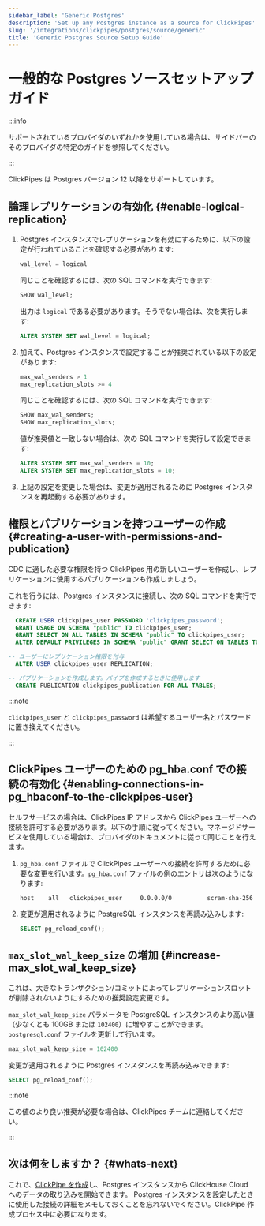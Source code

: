 ```yaml
---
sidebar_label: 'Generic Postgres'
description: 'Set up any Postgres instance as a source for ClickPipes'
slug: '/integrations/clickpipes/postgres/source/generic'
title: 'Generic Postgres Source Setup Guide'
---
```






# 一般的な Postgres ソースセットアップガイド

:::info

サポートされているプロバイダのいずれかを使用している場合は、サイドバーのそのプロバイダの特定のガイドを参照してください。

:::


ClickPipes は Postgres バージョン 12 以降をサポートしています。

## 論理レプリケーションの有効化 {#enable-logical-replication}

1. Postgres インスタンスでレプリケーションを有効にするために、以下の設定が行われていることを確認する必要があります:

    ```sql
    wal_level = logical
    ```
   同じことを確認するには、次の SQL コマンドを実行できます:
    ```sql
    SHOW wal_level;
    ```

   出力は `logical` である必要があります。そうでない場合は、次を実行します:
    ```sql
    ALTER SYSTEM SET wal_level = logical;
    ```

2. 加えて、Postgres インスタンスで設定することが推奨されている以下の設定があります:
    ```sql
    max_wal_senders > 1
    max_replication_slots >= 4
    ```
   同じことを確認するには、次の SQL コマンドを実行できます:
    ```sql
    SHOW max_wal_senders;
    SHOW max_replication_slots;
    ```

   値が推奨値と一致しない場合は、次の SQL コマンドを実行して設定できます:
    ```sql
    ALTER SYSTEM SET max_wal_senders = 10;
    ALTER SYSTEM SET max_replication_slots = 10;
    ```
3. 上記の設定を変更した場合は、変更が適用されるために Postgres インスタンスを再起動する必要があります。


## 権限とパブリケーションを持つユーザーの作成 {#creating-a-user-with-permissions-and-publication}

CDC に適した必要な権限を持つ ClickPipes 用の新しいユーザーを作成し、レプリケーションに使用するパブリケーションも作成しましょう。

これを行うには、Postgres インスタンスに接続し、次の SQL コマンドを実行できます:
```sql
  CREATE USER clickpipes_user PASSWORD 'clickpipes_password';
  GRANT USAGE ON SCHEMA "public" TO clickpipes_user;
  GRANT SELECT ON ALL TABLES IN SCHEMA "public" TO clickpipes_user;
  ALTER DEFAULT PRIVILEGES IN SCHEMA "public" GRANT SELECT ON TABLES TO clickpipes_user;

-- ユーザーにレプリケーション権限を付与
  ALTER USER clickpipes_user REPLICATION;

-- パブリケーションを作成します。パイプを作成するときに使用します
  CREATE PUBLICATION clickpipes_publication FOR ALL TABLES;
```
:::note

`clickpipes_user` と `clickpipes_password` は希望するユーザー名とパスワードに置き換えてください。

:::


## ClickPipes ユーザーのための pg_hba.conf での接続の有効化 {#enabling-connections-in-pg_hbaconf-to-the-clickpipes-user}

セルフサービスの場合は、ClickPipes IP アドレスから ClickPipes ユーザーへの接続を許可する必要があります。以下の手順に従ってください。マネージドサービスを使用している場合は、プロバイダのドキュメントに従って同じことを行えます。

1. `pg_hba.conf` ファイルで ClickPipes ユーザーへの接続を許可するために必要な変更を行います。`pg_hba.conf` ファイルの例のエントリは次のようになります:
    ```response
    host    all   clickpipes_user     0.0.0.0/0          scram-sha-256
    ```

2. 変更が適用されるように PostgreSQL インスタンスを再読み込みします:
    ```sql
    SELECT pg_reload_conf();
    ```


## `max_slot_wal_keep_size` の増加 {#increase-max_slot_wal_keep_size}

これは、大きなトランザクション/コミットによってレプリケーションスロットが削除されないようにするための推奨設定変更です。

`max_slot_wal_keep_size` パラメータを PostgreSQL インスタンスのより高い値（少なくとも 100GB または `102400`）に増やすことができます。`postgresql.conf` ファイルを更新して行います。

```sql
max_slot_wal_keep_size = 102400
```

変更が適用されるように Postgres インスタンスを再読み込みできます:
```sql
SELECT pg_reload_conf();
```

:::note

この値のより良い推奨が必要な場合は、ClickPipes チームに連絡してください。

:::

## 次は何をしますか？ {#whats-next}

これで、[ClickPipe を作成](../index.md)し、Postgres インスタンスから ClickHouse Cloud へのデータの取り込みを開始できます。
Postgres インスタンスを設定したときに使用した接続の詳細をメモしておくことを忘れないでください。ClickPipe 作成プロセス中に必要になります。
